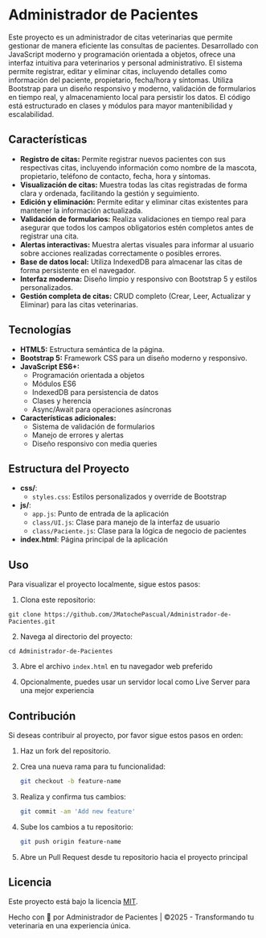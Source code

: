 # Administrador de Pacientes

Este proyecto es un administrador de citas veterinarias que permite gestionar de manera eficiente las consultas de pacientes. Desarrollado con JavaScript moderno y programación orientada a objetos, ofrece una interfaz intuitiva para veterinarios y personal administrativo. El sistema permite registrar, editar y eliminar citas, incluyendo detalles como información del paciente, propietario, fecha/hora y síntomas. Utiliza Bootstrap para un diseño responsivo y moderno, validación de formularios en tiempo real, y almacenamiento local para persistir los datos. El código está estructurado en clases y módulos para mayor mantenibilidad y escalabilidad.

## Características

- **Registro de citas:** Permite registrar nuevos pacientes con sus respectivas citas, incluyendo información como nombre de la mascota, propietario, teléfono de contacto, fecha, hora y síntomas.
- **Visualización de citas:** Muestra todas las citas registradas de forma clara y ordenada, facilitando la gestión y seguimiento.
- **Edición y eliminación:** Permite editar y eliminar citas existentes para mantener la información actualizada.
- **Validación de formularios:** Realiza validaciones en tiempo real para asegurar que todos los campos obligatorios estén completos antes de registrar una cita.
- **Alertas interactivas:** Muestra alertas visuales para informar al usuario sobre acciones realizadas correctamente o posibles errores.
- **Base de datos local:** Utiliza IndexedDB para almacenar las citas de forma persistente en el navegador.
- **Interfaz moderna:** Diseño limpio y responsivo con Bootstrap 5 y estilos personalizados.
- **Gestión completa de citas:** CRUD completo (Crear, Leer, Actualizar y Eliminar) para las citas veterinarias.

## Tecnologías

- **HTML5:** Estructura semántica de la página.
- **Bootstrap 5:** Framework CSS para un diseño moderno y responsivo.
- **JavaScript ES6+:**
  - Programación orientada a objetos
  - Módulos ES6
  - IndexedDB para persistencia de datos
  - Clases y herencia
  - Async/Await para operaciones asíncronas
- **Características adicionales:**
  - Sistema de validación de formularios
  - Manejo de errores y alertas
  - Diseño responsivo con media queries

## Estructura del Proyecto

- **css/**:
  - `styles.css`: Estilos personalizados y override de Bootstrap
- **js/**:
  - `app.js`: Punto de entrada de la aplicación
  - `class/UI.js`: Clase para manejo de la interfaz de usuario
  - `class/Paciente.js`: Clase para la lógica de negocio de pacientes
- **index.html**: Página principal de la aplicación

## Uso

Para visualizar el proyecto localmente, sigue estos pasos:

1. Clona este repositorio:

```
git clone https://github.com/JMatochePascual/Administrador-de-Pacientes.git
```

2. Navega al directorio del proyecto:

```
cd Administrador-de-Pacientes
```

3. Abre el archivo `index.html` en tu navegador web preferido

4. Opcionalmente, puedes usar un servidor local como Live Server para una mejor experiencia

## Contribución

Si deseas contribuir al proyecto, por favor sigue estos pasos en orden:

1. Haz un fork del repositorio.

2. Crea una nueva rama para tu funcionalidad:
   ```bash
   git checkout -b feature-name
   ```
3. Realiza y confirma tus cambios:
   ```bash
   git commit -am 'Add new feature'
   ```
4. Sube los cambios a tu repositorio:
   ```bash
   git push origin feature-name
   ```
5. Abre un Pull Request desde tu repositorio hacia el proyecto principal

## Licencia

Este proyecto está bajo la licencia [MIT](https://opensource.org/licenses/MIT).

Hecho con 💚 por Administrador de Pacientes | ©2025 - Transformando tu veterinaria en una experiencia única.
